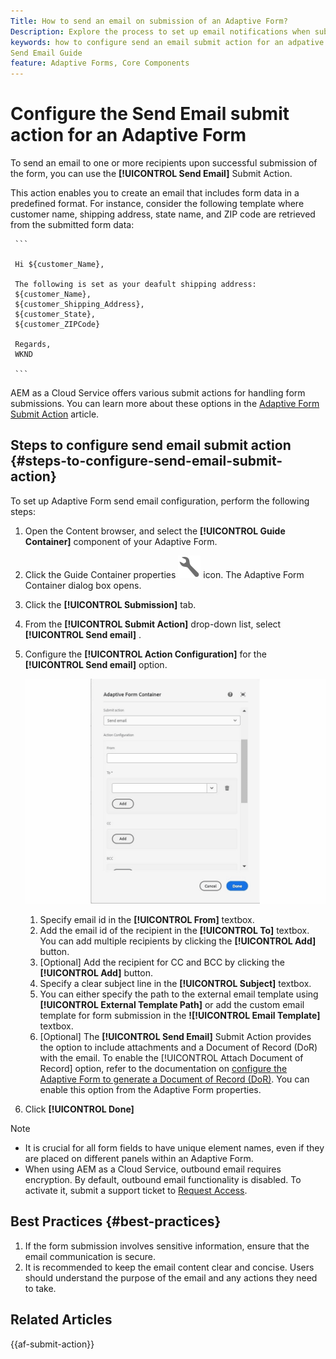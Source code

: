 ```yaml
---
Title: How to send an email on submission of an Adaptive Form?
Description: Explore the process to set up email notifications when submitting an Adaptive Form.
keywords: how to configure send an email submit action for an adpative form, Email Submit Action, Adaptive Form Email, Form Submission Email, 
Send Email Guide
feature: Adaptive Forms, Core Components
---
```


# Configure the Send Email submit action for an Adaptive Form

To send an email to one or more recipients upon successful submission of the form, you can use the **[!UICONTROL Send Email]** Submit Action. 

This action enables you to create an email that includes form data in a predefined format. For instance, consider the following template where customer name, shipping address, state name, and ZIP code are retrieved from the submitted form data:

     ```
 
     Hi ${customer_Name},
 
     The following is set as your deafult shipping address:
     ${customer_Name},
     ${customer_Shipping_Address},
     ${customer_State},
     ${customer_ZIPCode}
 
     Regards,
     WKND 
 
     ```

AEM as a Cloud Service offers various submit actions for handling form submissions. You can learn more about these options in the [Adaptive Form Submit Action](/help/forms/configure-submit-actions-core-components.md)  article.

## Steps to configure send email submit action {#steps-to-configure-send-email-submit-action}

To set up Adaptive Form send email configuration, perform the following steps:

1. Open the Content browser, and select the **[!UICONTROL Guide Container]** component of your Adaptive Form. 
1. Click the Guide Container properties ![Guide properties](/help/forms/assets/configure-icon.svg) icon. The Adaptive Form Container dialog box opens. 
1. Click the  **[!UICONTROL Submission]** tab. 
1. From the **[!UICONTROL Submit Action]** drop-down list, select **[!UICONTROL Send email]** .
1. Configure the **[!UICONTROL Action Configuration]** for the **[!UICONTROL Send email]** option.

    ![Action configuration of Send Email](/help/forms/assets/send-email-action-configuration.gif)

    1. Specify email id in the **[!UICONTROL From]** textbox.
    1. Add the email id of the recipient in the **[!UICONTROL To]** textbox. You can add multiple recipients by clicking the **[!UICONTROL Add]** button. 
    1. [Optional] Add the recipient for CC and BCC by clicking the **[!UICONTROL Add]** button. 
    1. Specify a clear subject line in the **[!UICONTROL Subject]** textbox.
    1. You can either specify the path to the external email template using **[!UICONTROL External Template Path]** or add the custom email template for form submission in the **![!UICONTROL Email Template]** textbox. 
    1. [Optional] The **[!UICONTROL Send Email]** Submit Action provides the option to include attachments and a Document of Record (DoR) with the email. 
    To enable the [!UICONTROL Attach Document of Record] option, refer to the documentation on [configure the Adaptive Form to generate a Document of Record (DoR)](generate-document-of-record-core-components.md). You can enable this option from the Adaptive Form properties.

1. Click **[!UICONTROL Done]**


>[!NOTE]
>
> * It is crucial for all form fields to have unique element names, even if they are placed on different panels within an Adaptive Form.
> * When using AEM as a Cloud Service, outbound email requires encryption. By default, outbound email functionality is disabled. To activate it, submit a support ticket to [Request Access](https://experienceleague.adobe.com/docs/experience-manager-cloud-service/implementing/developing/development-guidelines.html?lang=en#sending-email). 


## Best Practices {#best-practices}

1. If the form submission involves sensitive information, ensure that the email communication is secure.
1. It is recommended to keep the email content clear and concise. Users should understand the purpose of the email and any actions they need to take.

## Related Articles

{{af-submit-action}}


